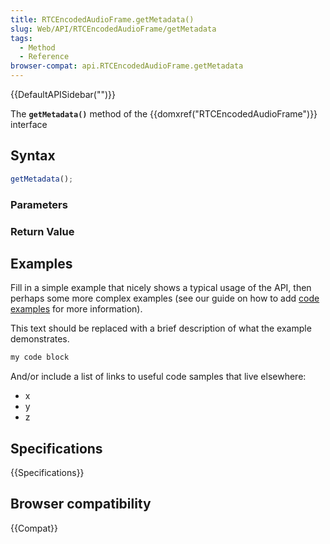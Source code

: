 ```yaml
---
title: RTCEncodedAudioFrame.getMetadata()
slug: Web/API/RTCEncodedAudioFrame/getMetadata
tags:
  - Method
  - Reference
browser-compat: api.RTCEncodedAudioFrame.getMetadata
---
```

{{DefaultAPISidebar("")}}

The **`getMetadata()`** method of the {{domxref("RTCEncodedAudioFrame")}} interface 

## Syntax

```js
getMetadata();
```

### Parameters



### Return Value



## Examples

Fill in a simple example that nicely shows a typical usage of the API, then perhaps some more complex examples (see our guide on how to add [code examples](/en-US/docs/MDN/Contribute/Structures/Code_examples) for more information).

This text should be replaced with a brief description of what the example demonstrates.

```js
my code block
```

And/or include a list of links to useful code samples that live elsewhere:

*   x
*   y
*   z

## Specifications

{{Specifications}}

## Browser compatibility

{{Compat}}

